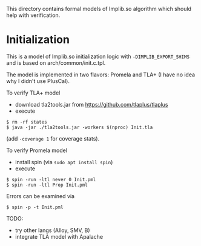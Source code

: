 This directory contains formal models of Implib.so algorithm
which should help with verification.

# Initialization

This is a model of Implib.so initialization logic with `-DIMPLIB_EXPORT_SHIMS`
and is based on arch/common/init.c.tpl.

The model is implemented in two flavors: Promela and TLA+
(I have no idea why I didn't use PlusCal).

To verify TLA+ model
- download tla2tools.jar from https://github.com/tlaplus/tlaplus
- execute
```
$ rm -rf states
$ java -jar ./tla2tools.jar -workers $(nproc) Init.tla
```
(add `-coverage 1` for coverage stats).

To verify Promela model
- install spin (via `sudo apt install spin`)
- execute
```
$ spin -run -ltl never_0 Init.pml
$ spin -run -ltl Prop Init.pml
```
Errors can be examined via
```
$ spin -p -t Init.pml
```

TODO:
- try other langs (Alloy, SMV, B)
- integrate TLA model with Apalache
